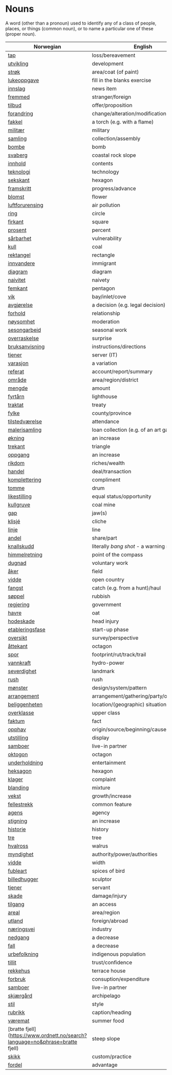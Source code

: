 # Nouns

A word (other than a pronoun) used to identify any of a class of people, places, or things (common noun), or to name a particular one of these (proper noun).

| Norwegian | English | Gender |
| --- | --- | --- |
| [tap](https://www.ordnett.no/search?language=no&phrase=tap) | loss/bereavement | i |
| [utvikling](https://www.ordnett.no/search?language=no&phrase=utvikling) | development | m |
| [strøk](https://www.ordnett.no/search?language=no&phrase=strøk) | area/coat (of paint) | i |
| [lukeoppgave](https://www.ordnett.no/search?language=no&phrase=lukeoppgave) | fill in the blanks exercise | m |
| [innslag](https://www.ordnett.no/search?language=no&phrase=innslag) | news item | i |
| [fremmed](https://www.ordnett.no/search?language=no&phrase=fremmed) | stranger/foreign | m |
| [tilbud](https://www.ordnett.no/search?language=no&phrase=tilbud) | offer/proposition | i |
| [forandring](https://www.ordnett.no/search?language=no&phrase=forandring) | change/alteration/modification | m |
| [fakkel](https://www.ordnett.no/search?language=no&phrase=fakkel) | a torch (e.g. with a flame) | m |
| [militær](https://www.ordnett.no/search?language=no&phrase=militær) | military | m |
| [samling](https://www.ordnett.no/search?language=no&phrase=samling) | collection/assembly | m |
| [bombe](https://www.ordnett.no/search?language=no&phrase=bombe) | bomb | m |
| [svaberg](https://www.ordnett.no/search?language=no&phrase=svaberg) | coastal rock slope | i |
| [innhold](https://www.ordnett.no/search?language=no&phrase=innhold) | contents | i |
| [teknologi](https://www.ordnett.no/search?language=no&phrase=teknologi) | technology | m |
| [sekskant](https://www.ordnett.no/search?language=no&phrase=sekskant) | hexagon | m |
| [framskritt](https://www.ordnett.no/search?language=no&phrase=framskritt) | progress/advance | i |
| [blomst](https://www.ordnett.no/search?language=no&phrase=blomst) | flower | m |
| [luftforurensing](https://www.ordnett.no/search?language=no&phrase=luftforurensing) | air pollution | m |
| [ring](https://www.ordnett.no/search?language=no&phrase=ring) | circle | m |
| [firkant](https://www.ordnett.no/search?language=no&phrase=firkant) | square | m |
| [prosent](https://www.ordnett.no/search?language=no&phrase=prosent) | percent | m |
| [sårbarhet](https://www.ordnett.no/search?language=no&phrase=sårbarhet) | vulnerability | m |
| [kull](https://www.ordnett.no/search?language=no&phrase=kull) | coal | i |
| [rektangel](https://www.ordnett.no/search?language=no&phrase=rektangel) | rectangle | i |
| [innvandere](https://www.ordnett.no/search?language=no&phrase=innvandere) | immigrant | m |
| [diagram](https://www.ordnett.no/search?language=no&phrase=diagram) | diagram | i |
| [naivitet](https://www.ordnett.no/search?language=no&phrase=naivitet) | naivety | m |
| [femkant](https://www.ordnett.no/search?language=no&phrase=femkant) | pentagon | m |
| [vik](https://www.ordnett.no/search?language=no&phrase=vik) | bay/inlet/cove | m |
| [avgjørelse](https://www.ordnett.no/search?language=no&phrase=avgjørelse) | a decision (e.g. legal decision) | m |
| [forhold](https://www.ordnett.no/search?language=no&phrase=forhold) | relationship | i |
| [nøysomhet](https://www.ordnett.no/search?language=no&phrase=nøysomhet) | moderation | m |
| [sesongarbeid](https://www.ordnett.no/search?language=no&phrase=sesongarbeid) | seasonal work | i |
| [overraskelse](https://www.ordnett.no/search?language=no&phrase=overraskelse) | surprise | m |
| [bruksanvisning](https://www.ordnett.no/search?language=no&phrase=bruksanvisning) | instructions/directions | m |
| [tjener](https://www.ordnett.no/search?language=no&phrase=tjener) | server (IT) | m |
| [varasjon](https://www.ordnett.no/search?language=no&phrase=varasjon) | a variation | m |
| [referat](https://www.ordnett.no/search?language=no&phrase=referat) | account/report/summary | i |
| [område](https://www.ordnett.no/search?language=no&phrase=område) | area/region/district | i |
| [mengde](https://www.ordnett.no/search?language=no&phrase=mengde) | amount | m |
| [fyrtårn](https://www.ordnett.no/search?language=no&phrase=fyrtårn) | lighthouse | i |
| [traktat](https://www.ordnett.no/search?language=no&phrase=traktat) | treaty | m |
| [fylke](https://www.ordnett.no/search?language=no&phrase=fylke) | county/province | i |
| [tilstedværelse](https://www.ordnett.no/search?language=no&phrase=tilstedværelse) | attendance | i |
| [malerisamling](https://www.ordnett.no/search?language=no&phrase=malerisamling) | loan collection (e.g. of an art gallery) | m |
| [økning](https://www.ordnett.no/search?language=no&phrase=økning) | an increase | m |
| [trekant](https://www.ordnett.no/search?language=no&phrase=trekant) | triangle | m |
| [oppgang](https://www.ordnett.no/search?language=no&phrase=oppgang) | an increase | m |
| [rikdom](https://www.ordnett.no/search?language=no&phrase=rikdom) | riches/wealth | m |
| [handel](https://www.ordnett.no/search?language=no&phrase=handel) | deal/transaction | m |
| [komplettering](https://www.ordnett.no/search?language=no&phrase=komplettering) | compliment | m |
| [tomme](https://www.ordnett.no/search?language=no&phrase=tomme) | drum | m |
| [likestilling](https://www.ordnett.no/search?language=no&phrase=likestilling) | equal status/opportunity | m |
| [kullgruve](https://www.ordnett.no/search?language=no&phrase=kullgruve) | coal mine | m |
| [gap](https://www.ordnett.no/search?language=no&phrase=gap) | jaw(s) | m |
| [klisjé](https://www.ordnett.no/search?language=no&phrase=klisjé) | cliche | m |
| [linje](https://www.ordnett.no/search?language=no&phrase=linje) | line | m |
| [andel](https://www.ordnett.no/search?language=no&phrase=andel) | share/part | m |
| [knallskudd](https://www.ordnett.no/search?language=no&phrase=knallskudd) | literally _bang shot_ - a warning shot gun | i |
| [himmelretning](https://www.ordnett.no/search?language=no&phrase=himmelretning) | point of the compass | m |
| [dugnad](https://www.ordnett.no/search?language=no&phrase=dugnad) | voluntary work | m |
| [åker](https://www.ordnett.no/search?language=no&phrase=åker) | field | m |
| [vidde](https://www.ordnett.no/search?language=no&phrase=vidde) | open country | m |
| [fangst](https://www.ordnett.no/search?language=no&phrase=fangst) | catch (e.g. from a hunt)/haul | m |
| [søppel](https://www.ordnett.no/search?language=no&phrase=søppel) | rubbish | i |
| [regjering](https://www.ordnett.no/search?language=no&phrase=regjering) | government | m |
| [havre](https://www.ordnett.no/search?language=no&phrase=havre) | oat | m |
| [hodeskade](https://www.ordnett.no/search?language=no&phrase=hodeskade) | head injury | m |
| [etableringsfase](https://www.ordnett.no/search?language=no&phrase=etableringsfase) | start-up phase | m |
| [oversikt](https://www.ordnett.no/search?language=no&phrase=oversikt) | survey/perspective | m |
| [åttekant](https://www.ordnett.no/search?language=no&phrase=åttekant) | octagon | m |
| [spor](https://www.ordnett.no/search?language=no&phrase=spor) | footprint/rut/track/trail | i |
| [vannkraft](https://www.ordnett.no/search?language=no&phrase=vannkraft) | hydro-power | m |
| [severdighet](https://www.ordnett.no/search?language=no&phrase=severdighet) | landmark | m |
| [rush](https://www.ordnett.no/search?language=no&phrase=rush) | rush | i |
| [mønster](https://www.ordnett.no/search?language=no&phrase=mønster) | design/system/pattern | i |
| [arrangement](https://www.ordnett.no/search?language=no&phrase=arrangement) | arrangement/gathering/party/organisation | i |
| [beliggenheten](https://www.ordnett.no/search?language=no&phrase=beliggenheten) | location/(geographic) situation | m/f |
| [overklasse](https://www.ordnett.no/search?language=no&phrase=overklasse) | upper class | m |
| [faktum](https://www.ordnett.no/search?language=no&phrase=faktum) | fact | i |
| [opphav](https://www.ordnett.no/search?language=no&phrase=opphav) | origin/source/beginning/cause | i |
| [utstilling](https://www.ordnett.no/search?language=no&phrase=utstilling) | display | m |
| [samboer](https://www.ordnett.no/search?language=no&phrase=samboer) | live-in partner | m |
| [oktogon](https://www.ordnett.no/search?language=no&phrase=oktogon) | octagon | m |
| [underholdning](https://www.ordnett.no/search?language=no&phrase=underholdning) | entertainment | m |
| [heksagon](https://www.ordnett.no/search?language=no&phrase=heksagon) | hexagon | m |
| [klager](https://www.ordnett.no/search?language=no&phrase=klager) | complaint | m |
| [blanding](https://www.ordnett.no/search?language=no&phrase=blanding) | mixture | m |
| [vekst](https://www.ordnett.no/search?language=no&phrase=vekst) | growth/increase | m |
| [fellestrekk](https://www.ordnett.no/search?language=no&phrase=fellestrekk) | common feature | i |
| [agens](https://www.ordnett.no/search?language=no&phrase=agens) | agency | m |
| [stigning](https://www.ordnett.no/search?language=no&phrase=stigning) | an increase | m |
| [historie](https://www.ordnett.no/search?language=no&phrase=historie) | history | m/f |
| [tre](https://www.ordnett.no/search?language=no&phrase=tre) | tree | i |
| [hvalross](https://www.ordnett.no/search?language=no&phrase=hvalross) | walrus | m |
| [myndighet](https://www.ordnett.no/search?language=no&phrase=myndighet) | authority/power/authorities | m |
| [vidde](https://www.ordnett.no/search?language=no&phrase=vidde) | width | m/f |
| [fubleart](https://www.ordnett.no/search?language=no&phrase=fubleart) | spices of bird | m/f |
| [billedhugger](https://www.ordnett.no/search?language=no&phrase=billedhugger) | sculptor | m |
| [tjener](https://www.ordnett.no/search?language=no&phrase=tjener) | servant | m |
| [skade](https://www.ordnett.no/search?language=no&phrase=skade) | damage/injury | m |
| [tilgang](https://www.ordnett.no/search?language=no&phrase=tilgang) | an access | i |
| [areal](https://www.ordnett.no/search?language=no&phrase=areal) | area/region | i |
| [utland](https://www.ordnett.no/search?language=no&phrase=utland) | foreign/abroad | m |
| [næringsvei](https://www.ordnett.no/search?language=no&phrase=næringsvei) | industry | m |
| [nedgang](https://www.ordnett.no/search?language=no&phrase=nedgang) | a decrease | m |
| [fall](https://www.ordnett.no/search?language=no&phrase=fall) | a decrease | i |
| [urbefolkning](https://www.ordnett.no/search?language=no&phrase=urbefolkning) | indigenous population | m |
| [tillit](https://www.ordnett.no/search?language=no&phrase=tillit) | trust/confidence | m |
| [rekkehus](https://www.ordnett.no/search?language=no&phrase=rekkehus) | terrace house | i |
| [forbruk](https://www.ordnett.no/search?language=no&phrase=forbruk) | consuption/expenditure | i |
| [samboer](https://www.ordnett.no/search?language=no&phrase=samboer) | live-in partner | m |
| [skjærgård](https://www.ordnett.no/search?language=no&phrase=skjærgård) | archipelago | m |
| [stil](https://www.ordnett.no/search?language=no&phrase=stil) | style | m |
| [rubrikk](https://www.ordnett.no/search?language=no&phrase=rubrikk) | caption/heading | m |
| [væremat](https://www.ordnett.no/search?language=no&phrase=væremat) | summer food | m |
| [bratte fjell](https://www.ordnett.no/search?language=no&phrase=bratte fjell) | steep slope | m |
| [skikk](https://www.ordnett.no/search?language=no&phrase=skikk) | custom/practice | m |
| [fordel](https://www.ordnett.no/search?language=no&phrase=fordel) | advantage | m |

